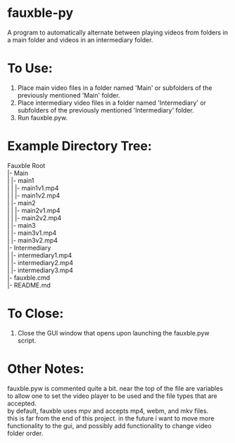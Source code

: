 # fauxble-py
A program to automatically alternate between playing videos from folders in a main folder and videos in an intermediary folder.

# To Use:
1. Place main video files in a folder named 'Main' or subfolders of the previously mentioned 'Main' folder.
2. Place intermediary video files in a folder named 'Intermediary' or subfolders of the previously mentioned 'Intermediary' folder.
4. Run fauxble.pyw.

# Example Directory Tree:

Fauxble Root  
|- Main  
|  |- main1  
|  |  |- main1v1.mp4  
|  |  |- main1v2.mp4  
|  |- main2  
|  |  |- main2v1.mp4  
|  |  |- main2v2.mp4  
|  |- main3  
|     |- main3v1.mp4  
|     |- main3v2.mp4  
|- Intermediary  
|  |- intermediary1.mp4  
|  |- intermediary2.mp4  
|  |- intermediary3.mp4  
|- fauxble.cmd  
|- README.md

# To Close:
1. Close the GUI window that opens upon launching the fauxble.pyw script.

# Other Notes:
fauxble.pyw is commented quite a bit. near the top of the file are variables to allow one to set the video player to be used and the file types that are accepted.  
by default, fauxble uses mpv and accepts mp4, webm, and mkv files.  
this is far from the end of this project. in the future i want to move more functionality to the gui, and possibly add functionality to change video folder order.  
